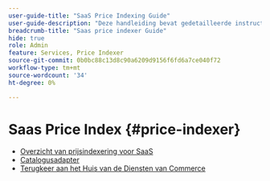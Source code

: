 ```yaml
---
user-guide-title: "SaaS Price Indexing Guide"
user-guide-description: "Deze handleiding bevat gedetailleerde instructies voor het gebruik van de SaaS-prijsindex."
breadcrumb-title: "Saas price indexer Guide"
hide: true
role: Admin
feature: Services, Price Indexer
source-git-commit: 0b0bc88c13d8c90a6209d9156f6fd6a7ce040f72
workflow-type: tm+mt
source-wordcount: '34'
ht-degree: 0%

---
```


# Saas Price Index {#price-indexer}

- [Overzicht van prijsindexering voor SaaS](price-indexing.md)
- [Catalogusadapter](catalog-adapter.md)
- [ Terugkeer aan het Huis van de Diensten van Commerce ](https://experienceleague.adobe.com/docs/commerce-merchant-services/user-guides/home.html)


